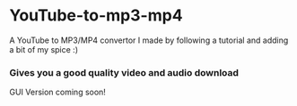 # YouTube-to-mp3-mp4
A YouTube to MP3/MP4 convertor I made by following a tutorial and adding a bit of my spice :)

### Gives you a good quality video and audio download

GUI Version coming soon!